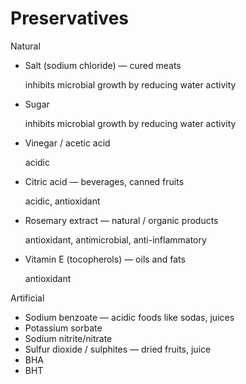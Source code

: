 # Preservatives

Natural
* Salt (sodium chloride) — cured meats

    inhibits microbial growth by reducing water activity

* Sugar

    inhibits microbial growth by reducing water activity

* Vinegar / acetic acid

    acidic

* Citric acid — beverages, canned fruits

    acidic, antioxidant

* Rosemary extract — natural / organic products

    antioxidant, antimicrobial, anti-inflammatory

* Vitamin E (tocopherols) — oils and fats

    antioxidant

Artificial
* Sodium benzoate — acidic foods like sodas, juices
* Potassium sorbate
* Sodium nitrite/nitrate
* Sulfur dioxide / sulphites — dried fruits, juice
* BHA
* BHT
